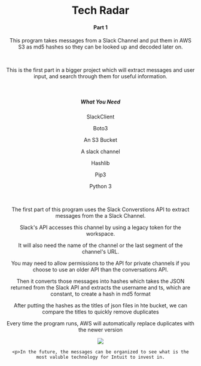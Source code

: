 <html>
<header>
  <h1> Tech Radar </h1>
  <h4> Part 1 </h4>
<header>
<body>
    <p>This program takes messages from a Slack Channel and put them in AWS S3 as md5 hashes so they can be looked up and decoded later on. </p>
    <br>
      <p>This is the first part in a bigger project which will extract messages and user input, and search through them for useful information.</p>
    <br>
    <h5> What You Need </h5>
      <p>SlackClient</p>
      <p>Boto3</p>
      <p>An S3 Bucket</p>
      <p>A slack channel</p>
      <p>Hashlib</p>
      <p>Pip3</p>
      <p>Python 3</p>
    <br>
      <p>The first part of this program uses the Slack Converstions API to extract messages from the a Slack Channel.</p>
      <p>Slack's API accesses this channel by using a legacy token for the workspace.</p>
      <p>It will also need the name of the channel or the last segment of the channel's URL.</p>
      <p>You may need to allow permissions to the API for private channels if you choose to use an older API than the conversations API.</p>
      <p>Then it converts those messages into hashes which takes the JSON returned from the Slack API and extracts the username and ts, which are constant, to create a hash in md5 format</p>
      <p>After putting the hashes as the titles of json files in hte bucket, we can compare the titles to quickly remove duplicates</p>
      <p>Every time the program runs, AWS will automatically replace duplicates with the newer version</p>
    <img src="Screen Shot 2018-08-01 at 2.16.12 PM">
    <br>
    
    <p>In the future, the messages can be organized to see what is the most valuble technology for Intuit to invest in.
</body>
</html>
